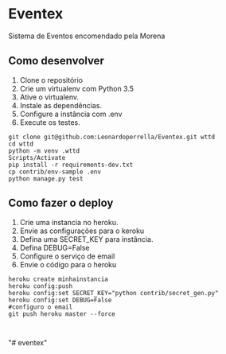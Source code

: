 # Eventex

Sistema de Eventos encomendado pela Morena

## Como desenvolver


1. Clone o repositório
2. Crie um virtualenv com Python 3.5
3. Ative o virtualenv.
4. Instale as dependências.
5. Configure a instância com .env
6. Execute os testes.

```console
git clone git@github.com:Leonardoperrella/Eventex.git wttd
cd wttd
python -m venv .wttd
Scripts/Activate
pip install -r requirements-dev.txt
cp contrib/env-sample .env
python manage.py test

```


## Como fazer o deploy

1. Crie uma instancia no heroku.
2. Envie as configurações para o keroku
3. Defina uma SECRET_KEY para instância.
4. Defina DEBUG=False
5. Configure o serviço de email
6. Envie o código para o heroku

```console
heroku create minhainstancia
heroku config:push
heroku config:set SECRET_KEY="python contrib/secret_gen.py" 
heroku config:set DEBUG=False
#configuro o email
git push heroku master --force



```

"# eventex" 
